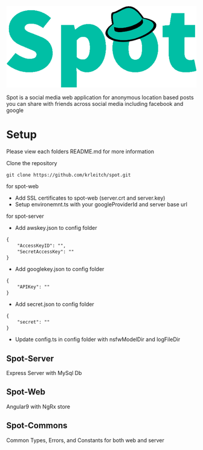 ![image info](./spot-web/src/assets/images/logo_v7_transparent.png)

Spot is a social media web application for anonymous location based posts you can share with friends across social media including facebook and google

# Setup

Please view each folders README.md for more information

Clone the repository
```
git clone https://github.com/krleitch/spot.git
```

for spot-web
- Add SSL certificates to spot-web (server.crt and server.key)
- Setup environemnt.ts with your googleProviderId and server base url

for spot-server
- Add awskey.json to config folder
```
{
    "AccessKeyID": "",
    "SecretAccessKey": ""
}
```
- Add googlekey.json to config folder
```
{
    "APIKey": ""
}
```
- Add secret.json to config folder
```
{
    "secret": ""
}
```
- Update config.ts in config folder with nsfwModelDir and logFileDir

## Spot-Server
Express Server with MySql Db

## Spot-Web
Angular9 with NgRx store
## Spot-Commons
Common Types, Errors, and Constants for both web and server